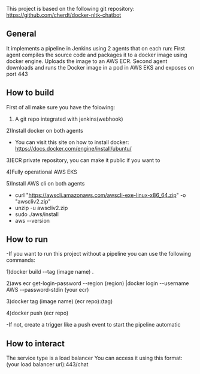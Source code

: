 This project is based on the following git repository:
https://github.com/cherdt/docker-nltk-chatbot

General
------------

It implements a pipeline in Jenkins using 2 agents that on each run:
First agent compiles the source code and packages it to a docker image using docker engine.
Uploads the image to an AWS ECR.
Second agent downloads and runs the Docker image in a pod in AWS EKS and exposes on port 443

How to build
------------

First of all make sure you have the folowing:
1) A git repo integrated with jenkins(webhook)

2)Install docker on both agents
- You can visit this site on how to install docker: https://docs.docker.com/engine/install/ubuntu/

3)ECR private repository, you can make it public if you want to

4)Fully operational AWS EKS

5)Install AWS cli on both agents
- curl "https://awscli.amazonaws.com/awscli-exe-linux-x86_64.zip" -o "awscliv2.zip"
- unzip -u awscliv2.zip
- sudo ./aws/install
- aws --version

How to run
------------

-If you want to run this project without a pipeline you can use the following commands:

1)docker build --tag (image name) .

2)aws ecr get-login-password --region (region) |docker login --username AWS --password-stdin (your ecr)

3)docker tag (image name) (ecr repo):(tag)

4)docker push (ecr repo)

-If not, create a trigger like a push event to start the pipeline automatic


How to interact
------------
The service type is a load balancer
You can access it using this format:
(your load balancer url):443/chat

